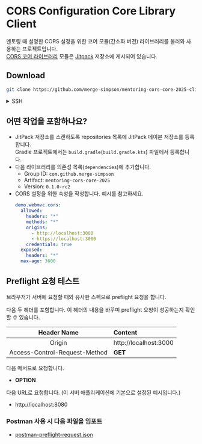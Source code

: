 # CORS Configuration Core Library Client

멘토링 때 설명한 CORS 설정을 위한 코어 모듈(간소화 버전) 라이브러리를 불러와 사용하는 프로젝트입니다.  
[CORS 코어 라이브러리](https://github.com/merge-simpson/mentoring-cors-core-2025) 모듈은
[Jitpack](https://jitpack.io) 저장소에 게시되어 있습니다.

## Download

```bash
git clone https://github.com/merge-simpson/mentoring-cors-core-2025-client.git
```

<details>
  <summary>SSH</summary>

- SSH 인증 방법: [GitHub SSH Authentication](https://nettee.notion.site/git-ssh-authentication)  
  https://nettee.notion.site/git-ssh-authentication

```bash
git clone git@github.com:merge-simpson/mentoring-cors-core-2025-client.git
```

</details>

## 어떤 작업을 포함하나요?

- JitPack 저장소를 스캔하도록 repositories 목록에 JitPack 메이븐 저장소를 등록합니다.  
  Gradle 프로젝트에서는 `build.gradle`(`build.gradle.kts`) 파일에서 등록합니다.
- 다음 라이브러리를 의존성 목록(`dependencies`)에 추가합니다.
  - Group ID: `com.github.merge-simpson`
  - Artifact: `mentoring-cors-core-2025`
  - Version: `0.1.0-rc2`
- CORS 설정을 위한 속성을 작성합니다. 예시를 참고하세요.  
  ```yaml
  demo.webmvc.cors:
    allowed:
      headers: "*"
      methods: "*"
      origins:
        - http://localhost:3000
        - https://localhost:3000
      credentials: true
    exposed:
      headers: "*"
    max-age: 3600
  ```

## Preflight 요청 테스트

브라우저가 서버에 요청할 때와 유사한 스펙으로 preflight 요청을 합니다.

다음 두 헤더를 포함합니다. 이 헤더의 내용을 바꾸며 preflight 요청이 성공하는지 확인할 수 있습니다.

|          Header Name          | Content               |
|:-----------------------------:|:----------------------|
|            Origin             | http://localhost:3000 |
| Access-Control-Request-Method | **GET**               |

다음 메서드로 요청합니다.

- **OPTION**

다음 URL로 요청합니다. (이 서버 애플리케이션에 기본으로 설정된 예시입니다.)

- http://localhost:8080

### Postman 사용 시 다음 파일을 임포트

- [postman-preflight-request.json](postman-preflight-request.json)